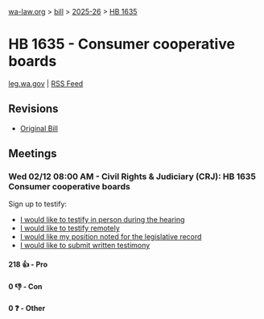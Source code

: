 [wa-law.org](/) > [bill](/bill/) > [2025-26](/bill/2025-26/) > [HB 1635](/bill/2025-26/hb/1635/)

# HB 1635 - Consumer cooperative boards
[leg.wa.gov](https://app.leg.wa.gov/billsummary?BillNumber=1635&Year=2025&Initiative=false) | [RSS Feed](./rss.xml)

## Revisions
* [Original Bill](1/)

## Meetings
### Wed 02/12 08:00 AM - Civil Rights & Judiciary (CRJ): HB 1635 Consumer cooperative boards
Sign up to testify:
* [I would like to testify in person during the hearing](https://app.leg.wa.gov/csi/Testifier/Add?chamber=House&mId=32793&aId=163780&caId=25792&tId=1)
* [I would like to testify remotely](https://app.leg.wa.gov/csi/Testifier/Add?chamber=House&mId=32793&aId=163780&caId=25792&tId=2)
* [I would like my position noted for the legislative record](https://app.leg.wa.gov/csi/Testifier/Add?chamber=House&mId=32793&aId=163780&caId=25792&tId=3)
* [I would like to submit written testimony](https://app.leg.wa.gov/csi/Testifier/Add?chamber=House&mId=32793&aId=163780&caId=25792&tId=4)

#### 218 👍 - Pro

#### 0 👎 - Con

#### 0 ❓ - Other
